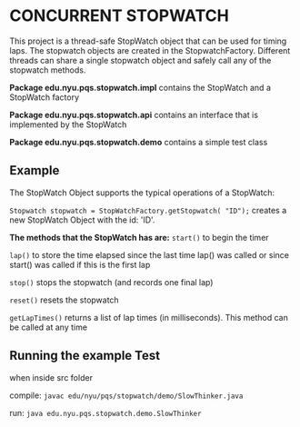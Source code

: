 CONCURRENT STOPWATCH
===

This project is a thread-safe StopWatch object that can be used for timing laps.  The stopwatch objects are created in the StopwatchFactory.  Different threads can share a single stopwatch object and safely call any of the stopwatch methods.

**Package edu.nyu.pqs.stopwatch.impl** contains the StopWatch and a StopWatch factory 

**Package edu.nyu.pqs.stopwatch.api** contains an interface that is implemented by the StopWatch

**Package edu.nyu.pqs.stopwatch.demo** contains a simple test class



Example
---
The StopWatch Object supports the typical operations of a StopWatch:

`Stopwatch stopwatch = StopWatchFactory.getStopwatch(
"ID");` creates a new StopWatch Object with the id: 'ID'.

**The methods that the StopWatch has are:**
`start()` to begin the timer

`lap()`   to store the time elapsed since the last time lap() was called or since start() was called if this is the first lap

`stop()` stops the stopwatch (and records one final lap)

`reset()` resets the stopwatch

`getLapTimes()` returns a list of lap times (in milliseconds).  This method can be called at any time


Running the example Test
---
when inside src folder
 
compile: `javac edu/nyu/pqs/stopwatch/demo/SlowThinker.java`

run: `java edu.nyu.pqs.stopwatch.demo.SlowThinker`

